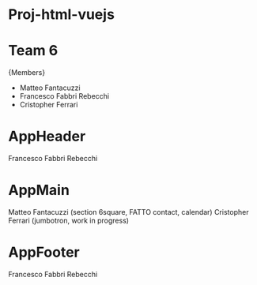 # Proj-html-vuejs

# Team 6

{Members}

- Matteo Fantacuzzi
- Francesco Fabbri Rebecchi
- Cristopher Ferrari

# AppHeader

Francesco Fabbri Rebecchi

# AppMain

Matteo Fantacuzzi
(section 6square, FATTO
contact,
calendar)
Cristopher Ferrari
(jumbotron,
work in progress)

# AppFooter

Francesco Fabbri Rebecchi
